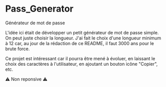 # Pass_Generator
Générateur de mot de passe

L'idée ici était de développer un petit générateur de mot de passe simple. On peut juste choisir la longueur.
J'ai fait le choix d'une longueur minimum à 12 car, au jour de la rédaction de ce README, il faut 3000 ans pour le brute force.

Ce projet est intéressant car il pourra être mené à évoluer, en laissant le choix des caractères à l'utilisateur, en ajoutant un bouton icône "Copier", etc.

:warning: Non reponsive :warning:
